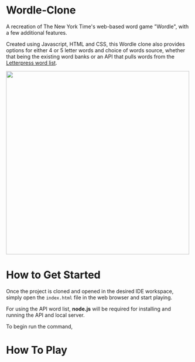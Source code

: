 # Wordle-Clone
A recreation of The New York Time's web-based word game "Wordle", with a few additional features.

Created using Javascript, HTML and CSS, this Wordle clone also provides options for either 4 or 5 letter words and choice of words source, whether that being the existing word banks or an API that pulls words from the [Letterpress word list](https://github.com/lorenbrichter/Words).

<img src="https://user-images.githubusercontent.com/34701993/188786005-cc8530bb-1be9-457a-8774-9d499a6f965a.png" width="500" >

# How to Get Started
Once the project is cloned and opened in the desired IDE workspace, simply open the `index.html` file in the web browser and start playing.

For using the API word list, **node.js** will be required for installing and running the API and local server.

To begin run the command,

# How To Play
